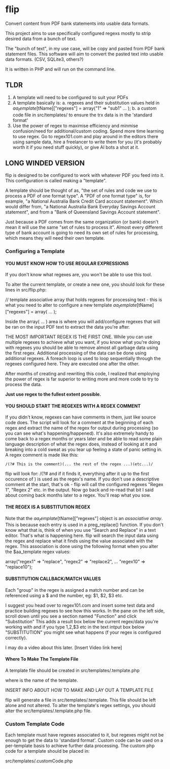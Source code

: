 # flip
Convert content from PDF bank statements into usable data formats.

This project aims to use specifically configured regexs mostly to strip desired data from a bunch of text.

The "bunch of text", in my use case, will be copy and pasted from PDF bank statement files. This software will aim to convert the pasted text into usable data formats. (CSV, SQLite3, others?)

It is written in PHP and will run on the command line.

## TLDR
 1. A template will need to be configured to suit your PDFs
 2. A template basically is: 
    a. regexes and their substitution values held in $aa_template[$tName]["regexes"] = array("1" => "sub1" ... );
    b. a custom code file in src/templates/ to ensure the trx data is in the 'standard format'
 3. Use the power of regex to maximise efficiency and minmise confusion/need for additional/custom coding. Spend more time learning to use regex. Go to regex101.com and play around in the editors there using sample data, hire a freelancer to write them for you (it's probably worth it if you need stuff quickly), or give AI bots a shot at it.

## LONG WINDED VERSION

flip is designed to be configured to work with whatever PDF you feed into it. This configuration is called making a "template".

A template should be thought of as, "the set of rules and code we use to process a PDF of one format type". 
A "PDF of one format type" is, for example, "a National Australia Bank Credit Card account statement". Which would differ from, "a National Australia Bank Everyday Savings Account statement", and from a "Bank of Queensland Savings Account statement". 

Just because a PDF comes from the same organization (or bank) doesn't mean it will use the same "set of rules to process it". Almost every different type of bank account is going to need its own set of rules for processing, which means they will need their own template.

### Configuring a Template

#### YOU MUST KNOW HOW TO USE REGULAR EXPRESSIONS 

If you don't know what regexes are, you won't be able to use this tool. 

To alter the current template, or create a new one, you should look for these lines in src/flip.php: 

// template associative array that holds regexes for processing text - this is what you need to alter to configure a new template
$aa_template[$tName]["regexes"] = array( ... );

Inside the array( ... ) area is where you will add/configure regexes that will be ran on the input PDF text to extract the data you're after.

THE MOST IMPORTANT REGEX IS THE FIRST ONE. While you can use multiple regexes to achieve what you want, if you know what you're doing with regexes you should be able to remove almost all garbage data using the first regex. Additional processing of the data can be done using additional regexes. A foreach loop is used to loop sequentially through the regexes configured here. They are executed one after the other. 

After months of creating and rewriting this code, I realized that employing the power of regex is far superior to writing more and more code to try to process the data. 

**Just use regex to the fullest extent possible.**

#### YOU SHOULD START THE REGEXES WITH A REGEX COMMENT 

If you didn't know, regexes can have comments in them, just like source code does. The script will look for a comment at the beginning of each regex and extract the name of the regex for output during processing (so you can see what's happening/happened). It's also extremely handy to come back to a regex months or years later and be able to read some plain language description of what the regex does, instead of looking at it and breaking into a cold sweat as you tear up feeling a state of panic setting in. A regex comment is made like this: 

    /(?# This is the comment)(... the rest of the regex ...)(etc...)/

flip will look for: /(?# and if it finds it, everything after it up to the first occurence of ) is used as the regex's name. If you don't use a descriptive comment at the start, that's ok - flip will call the configured regexes "Regex 1", "Regex 2" etc. in the output. Now go back and re-read that bit I said about coming back months later to a regex. You'll reap what you sow.

#### THE REGEX IS A SUBSTITUTION REGEX

Note that the $aa_template[$tName]["regexes"]  object is an _associative array_. This is because each entry is used in a preg_replace() function. If you don't know what that is, think of when you use "Search and Replace" in a text editor. That's what is happening here. flip will search the input data using the regex and replace what it finds using the value associated with the regex. This association is done using the following format when you alter the $aa_template regex values: 

   array("regex1" => "replace", "regex2" => "replace2", ... "regex10" => "replace10");

#### SUBSTITUTION CALLBACK/MATCH VALUES

Each "group" in the regex is assigned a match number and can be referenced using a $ and the number, eg: $1, $2, $3 etc. 

I suggest you head over to regex101.com and insert some test data and practice building regexes to see how this works. In the pane on the left side, scroll down until you see a section named "Function" and click "Substitution" This adds a result box below the current regex/data you're working with and if you type $1,$2,$3 etc in the text intput box below "SUBSTITUTION" you might see what happens (f your regex is configured correctly). 

I may do a video about this later. [Insert Video link here]

#### Where To Make The Template File

A template file should be created in src/templates/<templateName>.template.php

where <templateName> is the name of the template.

INSERT INFO ABOUT HOW TO MAKE AND LAY OUT A TEMPLATE FILE

flip will generate a file in src/templates/<templateName>.template. This file should be left alone and not altered. To alter the template's regex settings, you should alter the src/templates/<templateName>.template.php file.

### Custom Template Code

Each template must have regexes associated to it, but regexes might not be enough to get the data to 'standard format'. Custom code can be used on a per-template basis to achieve further data processing. The custom php code for a template should be placed in: 

src/templates/<templateName>.customCode.php
